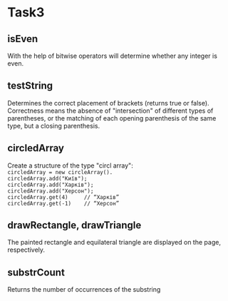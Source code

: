 # Task3
## isEven 
With the help of bitwise operators will determine whether any integer is even.
## testString 
Determines the correct placement of brackets (returns true or false). Correctness means the absence of "intersection" of different types of parentheses, or the matching of each opening parenthesis of the same type, but a closing parenthesis.
## circledArray
Create a structure of the type "circl array":<br>
`circledArray = new circleArray().`<br>
`circledArray.add("Київ");`<br>
`circledArray.add("Харків");` <br>
`circledArray.add("Херсон");`<br>
`circledArray.get(4)     // “Харків”`<br>
`circledArray.get(-1)    // “Херсон”`<br>
## drawRectangle, drawTriangle 
The painted rectangle and equilateral triangle are displayed on the page, respectively.
## substrCount
Returns the number of occurrences of the substring